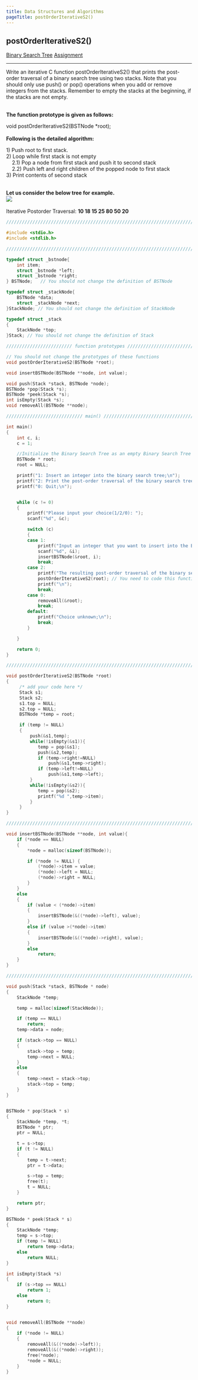 ```yaml
---
title: Data Structures and Algorithms
pageTitle: postOrderIterativeS2()
---
```


## postOrderIterativeS2()

<span class="tags"><a href="#">Binary Search Tree</a></span>
<span class="tags"><a href="#">Assignment</a></span>

<hr>

Write an iterative C function <span class="functions">postOrderIterativeS2()</span> that prints the post-order traversal of a binary search tree using two stacks. Note that you should only use <span class="functions">push()</span> or <span class="functions">pop()</span> operations when you add or remove integers from the stacks. Remember to empty the stacks at the beginning, if the stacks are not empty.
<br><br>

**The function prototype is given as follows:**

<span class="functions">void postOrderIterativeS2(BSTNode *root);</span>
<br><br>
**Following is the detailed algorithm:**

<span class="functions">
1) Push root to first stack.<br>
2) Loop while first stack is not empty<br>
&nbsp;&nbsp;&nbsp;&nbsp;2.1) Pop a node from first stack and push it to second stack<br>
&nbsp;&nbsp;&nbsp;&nbsp;2.2) Push left and right children of the popped node to first stack<br>
3) Print contents of second stack
</span>
<br><br>

**Let us consider the below tree for example.**<br>
<img src = "{{ '/images/binary-search-tree-postorderiteratives2.JPG' | url }}" class="diagrams">
<br><br>
Iterative Postorder Traversal: **10 18 15 25 80 50 20**
<br>

```c
//////////////////////////////////////////////////////////////////////////////////

#include <stdio.h>
#include <stdlib.h>

//////////////////////////////////////////////////////////////////////////////////

typedef struct _bstnode{
	int item;
	struct _bstnode *left;
	struct _bstnode *right;
} BSTNode;   // You should not change the definition of BSTNode

typedef struct _stackNode{
	BSTNode *data;
	struct _stackNode *next;
}StackNode; // You should not change the definition of StackNode

typedef struct _stack
{
	StackNode *top;
}Stack; // You should not change the definition of Stack

///////////////////////// function prototypes ////////////////////////////////////

// You should not change the prototypes of these functions
void postOrderIterativeS2(BSTNode *root);

void insertBSTNode(BSTNode **node, int value);

void push(Stack *stack, BSTNode *node);
BSTNode *pop(Stack *s);
BSTNode *peek(Stack *s);
int isEmpty(Stack *s);
void removeAll(BSTNode **node);

///////////////////////////// main() /////////////////////////////////////////////

int main()
{
	int c, i;
	c = 1;

	//Initialize the Binary Search Tree as an empty Binary Search Tree
	BSTNode * root;
	root = NULL;

	printf("1: Insert an integer into the binary search tree;\n");
	printf("2: Print the post-order traversal of the binary search tree;\n");
	printf("0: Quit;\n");


	while (c != 0)
	{
		printf("Please input your choice(1/2/0): ");
		scanf("%d", &c);

		switch (c)
		{
		case 1:
			printf("Input an integer that you want to insert into the Binary Search Tree: ");
			scanf("%d", &i);
			insertBSTNode(&root, i);
			break;
		case 2:
			printf("The resulting post-order traversal of the binary search tree is: ");
			postOrderIterativeS2(root); // You need to code this function
			printf("\n");
			break;
		case 0:
			removeAll(&root);
			break;
		default:
			printf("Choice unknown;\n");
			break;
		}

	}

	return 0;
}

//////////////////////////////////////////////////////////////////////////////////

void postOrderIterativeS2(BSTNode *root)
{
	 /* add your code here */
	 Stack s1;
	 Stack s2;
	 s1.top = NULL;
	 s2.top = NULL;
	 BSTNode *temp = root;

	 if (temp != NULL)
     {
         push(&s1,temp);
         while(!isEmpty(&s1)){
            temp = pop(&s1);
            push(&s2,temp);
            if (temp->right!=NULL)
                push(&s1,temp->right);
            if (temp->left!=NULL)
                push(&s1,temp->left);
         }
         while(!isEmpty(&s2)){
            temp = pop(&s2);
            printf("%d ",temp->item);
         }
     }
}

///////////////////////////////////////////////////////////////////////////////

void insertBSTNode(BSTNode **node, int value){
	if (*node == NULL)
	{
		*node = malloc(sizeof(BSTNode));

		if (*node != NULL) {
			(*node)->item = value;
			(*node)->left = NULL;
			(*node)->right = NULL;
		}
	}
	else
	{
		if (value < (*node)->item)
		{
			insertBSTNode(&((*node)->left), value);
		}
		else if (value >(*node)->item)
		{
			insertBSTNode(&((*node)->right), value);
		}
		else
			return;
	}
}

//////////////////////////////////////////////////////////////////////////////////

void push(Stack *stack, BSTNode * node)
{
	StackNode *temp;

	temp = malloc(sizeof(StackNode));

	if (temp == NULL)
		return;
	temp->data = node;

	if (stack->top == NULL)
	{
		stack->top = temp;
		temp->next = NULL;
	}
	else
	{
		temp->next = stack->top;
		stack->top = temp;
	}
}


BSTNode * pop(Stack * s)
{
	StackNode *temp, *t;
	BSTNode * ptr;
	ptr = NULL;

	t = s->top;
	if (t != NULL)
	{
		temp = t->next;
		ptr = t->data;

		s->top = temp;
		free(t);
		t = NULL;
	}

	return ptr;
}

BSTNode * peek(Stack * s)
{
	StackNode *temp;
	temp = s->top;
	if (temp != NULL)
		return temp->data;
	else
		return NULL;
}

int isEmpty(Stack *s)
{
	if (s->top == NULL)
		return 1;
	else
		return 0;
}


void removeAll(BSTNode **node)
{
	if (*node != NULL)
	{
		removeAll(&((*node)->left));
		removeAll(&((*node)->right));
		free(*node);
		*node = NULL;
	}
}
```

